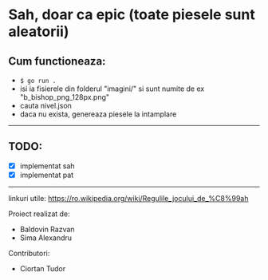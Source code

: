 # Sah, doar ca epic (toate piesele sunt aleatorii)
## Cum functioneaza:
* ```$ go run .```
* isi ia fisierele din folderul "imagini/" si sunt numite de ex "b_bishop_png_128px.png"
* cauta nivel.json
* daca nu exista, genereaza piesele la intamplare
---
## TODO: 
- [x] implementat sah
- [x] implementat pat
---
linkuri utile: https://ro.wikipedia.org/wiki/Regulile_jocului_de_%C8%99ah

Proiect realizat de: 
* Baldovin Razvan
* Sima Alexandru

Contributori:
* Ciortan Tudor